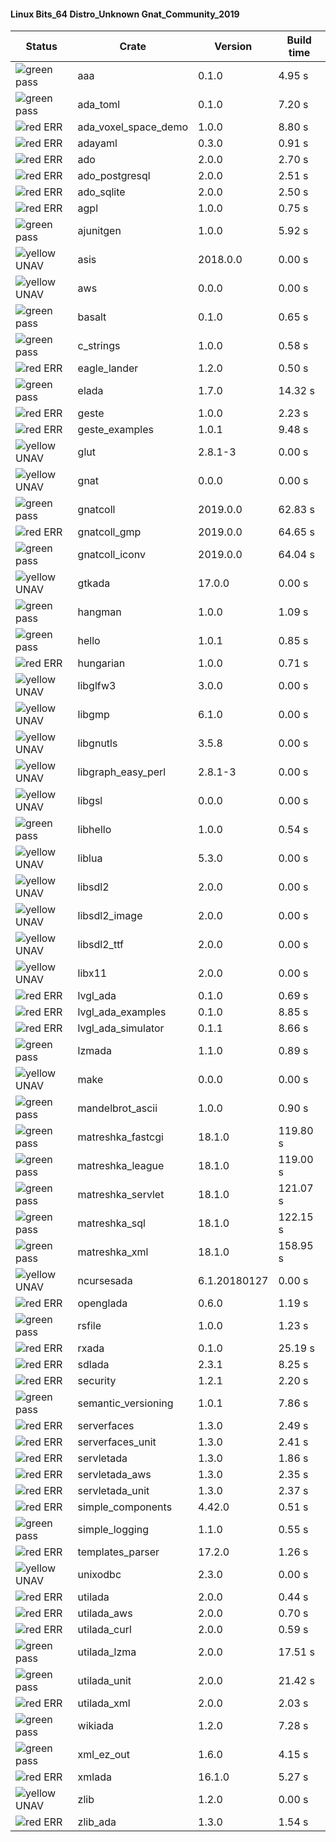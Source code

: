 #### Linux Bits_64 Distro_Unknown Gnat_Community_2019

| Status | Crate | Version | Build time |
| --- | --- | --- | --- |
|![green](https://placehold.it/8/00aa00/000000?text=+) pass | aaa | 0.1.0 |  4.95 s |
|![green](https://placehold.it/8/00aa00/000000?text=+) pass | ada_toml | 0.1.0 |  7.20 s |
|![red](https://placehold.it/8/ff0000/000000?text=+) ERR  | ada_voxel_space_demo | 1.0.0 |  8.80 s |
|![red](https://placehold.it/8/ff0000/000000?text=+) ERR  | adayaml | 0.3.0 |  0.91 s |
|![red](https://placehold.it/8/ff0000/000000?text=+) ERR  | ado | 2.0.0 |  2.70 s |
|![red](https://placehold.it/8/ff0000/000000?text=+) ERR  | ado_postgresql | 2.0.0 |  2.51 s |
|![red](https://placehold.it/8/ff0000/000000?text=+) ERR  | ado_sqlite | 2.0.0 |  2.50 s |
|![red](https://placehold.it/8/ff0000/000000?text=+) ERR  | agpl | 1.0.0 |  0.75 s |
|![green](https://placehold.it/8/00aa00/000000?text=+) pass | ajunitgen | 1.0.0 |  5.92 s |
|![yellow](https://placehold.it/8/ffbb00/000000?text=+) UNAV | asis | 2018.0.0 |  0.00 s |
|![yellow](https://placehold.it/8/ffbb00/000000?text=+) UNAV | aws | 0.0.0 |  0.00 s |
|![green](https://placehold.it/8/00aa00/000000?text=+) pass | basalt | 0.1.0 |  0.65 s |
|![green](https://placehold.it/8/00aa00/000000?text=+) pass | c_strings | 1.0.0 |  0.58 s |
|![red](https://placehold.it/8/ff0000/000000?text=+) ERR  | eagle_lander | 1.2.0 |  0.50 s |
|![green](https://placehold.it/8/00aa00/000000?text=+) pass | elada | 1.7.0 |  14.32 s |
|![red](https://placehold.it/8/ff0000/000000?text=+) ERR  | geste | 1.0.0 |  2.23 s |
|![red](https://placehold.it/8/ff0000/000000?text=+) ERR  | geste_examples | 1.0.1 |  9.48 s |
|![yellow](https://placehold.it/8/ffbb00/000000?text=+) UNAV | glut | 2.8.1-3 |  0.00 s |
|![yellow](https://placehold.it/8/ffbb00/000000?text=+) UNAV | gnat | 0.0.0 |  0.00 s |
|![green](https://placehold.it/8/00aa00/000000?text=+) pass | gnatcoll | 2019.0.0 |  62.83 s |
|![red](https://placehold.it/8/ff0000/000000?text=+) ERR  | gnatcoll_gmp | 2019.0.0 |  64.65 s |
|![green](https://placehold.it/8/00aa00/000000?text=+) pass | gnatcoll_iconv | 2019.0.0 |  64.04 s |
|![yellow](https://placehold.it/8/ffbb00/000000?text=+) UNAV | gtkada | 17.0.0 |  0.00 s |
|![green](https://placehold.it/8/00aa00/000000?text=+) pass | hangman | 1.0.0 |  1.09 s |
|![green](https://placehold.it/8/00aa00/000000?text=+) pass | hello | 1.0.1 |  0.85 s |
|![red](https://placehold.it/8/ff0000/000000?text=+) ERR  | hungarian | 1.0.0 |  0.71 s |
|![yellow](https://placehold.it/8/ffbb00/000000?text=+) UNAV | libglfw3 | 3.0.0 |  0.00 s |
|![yellow](https://placehold.it/8/ffbb00/000000?text=+) UNAV | libgmp | 6.1.0 |  0.00 s |
|![yellow](https://placehold.it/8/ffbb00/000000?text=+) UNAV | libgnutls | 3.5.8 |  0.00 s |
|![yellow](https://placehold.it/8/ffbb00/000000?text=+) UNAV | libgraph_easy_perl | 2.8.1-3 |  0.00 s |
|![yellow](https://placehold.it/8/ffbb00/000000?text=+) UNAV | libgsl | 0.0.0 |  0.00 s |
|![green](https://placehold.it/8/00aa00/000000?text=+) pass | libhello | 1.0.0 |  0.54 s |
|![yellow](https://placehold.it/8/ffbb00/000000?text=+) UNAV | liblua | 5.3.0 |  0.00 s |
|![yellow](https://placehold.it/8/ffbb00/000000?text=+) UNAV | libsdl2 | 2.0.0 |  0.00 s |
|![yellow](https://placehold.it/8/ffbb00/000000?text=+) UNAV | libsdl2_image | 2.0.0 |  0.00 s |
|![yellow](https://placehold.it/8/ffbb00/000000?text=+) UNAV | libsdl2_ttf | 2.0.0 |  0.00 s |
|![yellow](https://placehold.it/8/ffbb00/000000?text=+) UNAV | libx11 | 2.0.0 |  0.00 s |
|![red](https://placehold.it/8/ff0000/000000?text=+) ERR  | lvgl_ada | 0.1.0 |  0.69 s |
|![red](https://placehold.it/8/ff0000/000000?text=+) ERR  | lvgl_ada_examples | 0.1.0 |  8.85 s |
|![red](https://placehold.it/8/ff0000/000000?text=+) ERR  | lvgl_ada_simulator | 0.1.1 |  8.66 s |
|![green](https://placehold.it/8/00aa00/000000?text=+) pass | lzmada | 1.1.0 |  0.89 s |
|![yellow](https://placehold.it/8/ffbb00/000000?text=+) UNAV | make | 0.0.0 |  0.00 s |
|![green](https://placehold.it/8/00aa00/000000?text=+) pass | mandelbrot_ascii | 1.0.0 |  0.90 s |
|![green](https://placehold.it/8/00aa00/000000?text=+) pass | matreshka_fastcgi | 18.1.0 |  119.80 s |
|![green](https://placehold.it/8/00aa00/000000?text=+) pass | matreshka_league | 18.1.0 |  119.00 s |
|![green](https://placehold.it/8/00aa00/000000?text=+) pass | matreshka_servlet | 18.1.0 |  121.07 s |
|![green](https://placehold.it/8/00aa00/000000?text=+) pass | matreshka_sql | 18.1.0 |  122.15 s |
|![green](https://placehold.it/8/00aa00/000000?text=+) pass | matreshka_xml | 18.1.0 |  158.95 s |
|![yellow](https://placehold.it/8/ffbb00/000000?text=+) UNAV | ncursesada | 6.1.20180127 |  0.00 s |
|![red](https://placehold.it/8/ff0000/000000?text=+) ERR  | openglada | 0.6.0 |  1.19 s |
|![green](https://placehold.it/8/00aa00/000000?text=+) pass | rsfile | 1.0.0 |  1.23 s |
|![red](https://placehold.it/8/ff0000/000000?text=+) ERR  | rxada | 0.1.0 |  25.19 s |
|![red](https://placehold.it/8/ff0000/000000?text=+) ERR  | sdlada | 2.3.1 |  8.25 s |
|![red](https://placehold.it/8/ff0000/000000?text=+) ERR  | security | 1.2.1 |  2.20 s |
|![green](https://placehold.it/8/00aa00/000000?text=+) pass | semantic_versioning | 1.0.1 |  7.86 s |
|![red](https://placehold.it/8/ff0000/000000?text=+) ERR  | serverfaces | 1.3.0 |  2.49 s |
|![red](https://placehold.it/8/ff0000/000000?text=+) ERR  | serverfaces_unit | 1.3.0 |  2.41 s |
|![red](https://placehold.it/8/ff0000/000000?text=+) ERR  | servletada | 1.3.0 |  1.86 s |
|![red](https://placehold.it/8/ff0000/000000?text=+) ERR  | servletada_aws | 1.3.0 |  2.35 s |
|![red](https://placehold.it/8/ff0000/000000?text=+) ERR  | servletada_unit | 1.3.0 |  2.37 s |
|![red](https://placehold.it/8/ff0000/000000?text=+) ERR  | simple_components | 4.42.0 |  0.51 s |
|![green](https://placehold.it/8/00aa00/000000?text=+) pass | simple_logging | 1.1.0 |  0.55 s |
|![red](https://placehold.it/8/ff0000/000000?text=+) ERR  | templates_parser | 17.2.0 |  1.26 s |
|![yellow](https://placehold.it/8/ffbb00/000000?text=+) UNAV | unixodbc | 2.3.0 |  0.00 s |
|![red](https://placehold.it/8/ff0000/000000?text=+) ERR  | utilada | 2.0.0 |  0.44 s |
|![red](https://placehold.it/8/ff0000/000000?text=+) ERR  | utilada_aws | 2.0.0 |  0.70 s |
|![red](https://placehold.it/8/ff0000/000000?text=+) ERR  | utilada_curl | 2.0.0 |  0.59 s |
|![green](https://placehold.it/8/00aa00/000000?text=+) pass | utilada_lzma | 2.0.0 |  17.51 s |
|![green](https://placehold.it/8/00aa00/000000?text=+) pass | utilada_unit | 2.0.0 |  21.42 s |
|![red](https://placehold.it/8/ff0000/000000?text=+) ERR  | utilada_xml | 2.0.0 |  2.03 s |
|![green](https://placehold.it/8/00aa00/000000?text=+) pass | wikiada | 1.2.0 |  7.28 s |
|![green](https://placehold.it/8/00aa00/000000?text=+) pass | xml_ez_out | 1.6.0 |  4.15 s |
|![red](https://placehold.it/8/ff0000/000000?text=+) ERR  | xmlada | 16.1.0 |  5.27 s |
|![yellow](https://placehold.it/8/ffbb00/000000?text=+) UNAV | zlib | 1.2.0 |  0.00 s |
|![red](https://placehold.it/8/ff0000/000000?text=+) ERR  | zlib_ada | 1.3.0 |  1.54 s |
